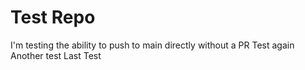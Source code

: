 # Test Repo
I'm testing the ability to push to main directly without a PR
Test again
Another test
Last Test
